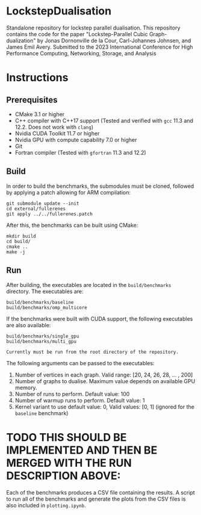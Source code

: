 # LockstepDualisation
Standalone repository for lockstep parallel dualisation. This repository contains the code for the paper "Lockstep-Parallel Cubic Graph-dualization" by Jonas Dornonville de la Cour, Carl-Johannes Johnsen, and James Emil Avery. Submitted to the 2023 International Conference for High Performance
Computing, Networking, Storage, and Analysis

# Instructions
## Prerequisites
* CMake 3.1 or higher
* C++ compiler with C++17 support (Tested and verified with `gcc` 11.3 and 12.2. Does not work with `clang`)
* Nvidia CUDA Toolkit 11.7 or higher
* Nvidia GPU with compute capability 7.0 or higher
* Git
* Fortran compiler (Tested with `gfortran` 11.3 and 12.2)

## Build
In order to build the benchmarks, the submodules must be cloned, followed by applying a patch allowing for ARM compilation:
```
git submodule update --init
cd external/fullerenes
git apply ../../fullerenes.patch
```
After this, the benchmarks can be built using CMake:
```
mkdir build
cd build/
cmake ..
make -j
```

## Run
After building, the executables are located in the `build/benchmarks` directory. The executables are:
```
build/benchmarks/baseline
build/benchmarks/omp_multicore
```
If the benchmarks were built with CUDA support, the following executables are also available:
```
build/benchmarks/single_gpu
build/benchmarks/multi_gpu

Currently must be run from the root directory of the repository.
```

The following arguments can be passed to the executables:
1. Number of vertices in each graph. Valid range: [20, 24, 26, 28, ... , 200]
2. Number of graphs to dualise. Maximum value depends on available GPU memory.
3. Number of runs to perform. Default value: 100
4. Number of warmup runs to perform. Default value: 1
5. Kernel variant to use default value: 0, Valid values: [0, 1] (ignored for the `baseline` benchmark)

# TODO THIS SHOULD BE IMPLEMENTED AND THEN BE MERGED WITH THE RUN DESCRIPTION ABOVE:
Each of the benchmarks produces a CSV file containing the results. A script to run all of the benchmarks and generate the plots from the CSV files is also included in `plotting.ipynb`.
